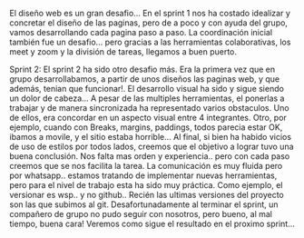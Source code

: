 El diseño web es un gran desafio... En el sprint 1 nos ha costado idealizar y concretar el diseño de las paginas, pero de a poco y con ayuda del grupo, vamos
desarrollando cada pagina paso a paso.
La coordinación inicial también fue un desafio... pero gracias a las herramientas colaborativas, los meet y zoom y la división de tareas, llegamos a buen puerto.


Sprint 2:
El sprint 2 ha sido otro desafio más. Era la primera vez que en grupo desarrollabamos, a partir de unos diseños las paginas web, y que además, tenian que funcionar!.
El desarrollo visual ha sido y sigue siendo un dolor de cabeza... A pesar de las multiples herramientas, el ponerlas a trabajar y de manera sincronizada ha representado varios obstaculos. Uno de ellos, era concordar en un aspecto visual entre 4 integrantes. Otro, por ejemplo, cuando con Breaks, margins, paddings, todos parecia estar OK, ibamos a movile, y el sitio estaba horrible...
Al final, si bien ha habido vicios de uso de estilos por todos lados, creemos que el objetivo a lograr tuvo una buena conclusión. Nos falta mas orden y experiencia.. pero con cada paso creemos que se nos facilita la tarea.
La comunicación es muy fluida pero por whatsapp.. estamos tratando de implementar nuevas herramientas, pero para el nivel de trabajo esta ha sido muy práctica. Como ejemplo, el versionar es wsp.. y no github.. Recién las ultimas versiones del proyecto son las que subimos al git.
Desafortunadamente al terminar el sprint, un compañero de grupo no pudo seguir con nosotros, pero bueno, al mal tiempo, buena cara! Veremos como sigue el resultado en el proximo sprint...
